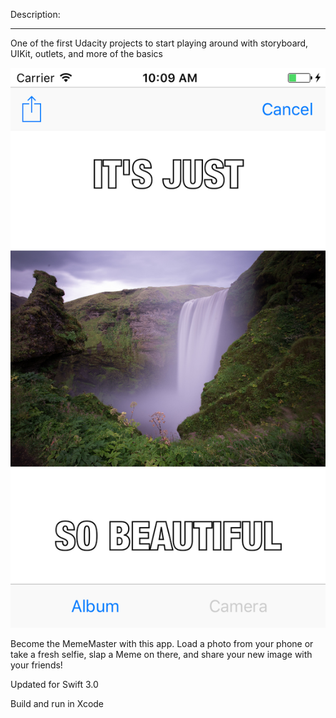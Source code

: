 Description: 
____________________________________________________________________________
One of the first Udacity projects to start playing around with storyboard, UIKit, outlets, and more of the basics

![alt tag](https://raw.githubusercontent.com/christopherkmoore/Meme_me/master/readmeImgs/MemeMePicture.png)


Become the MemeMaster with this app. Load a photo from your phone or take a fresh selfie, slap a Meme on there, and share your new image with your friends!

Updated for Swift 3.0

Build and run in Xcode
